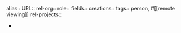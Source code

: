 alias::
URL::
rel-org::
role::
fields::
creations:: 
tags:: person, #[[remote viewing]] 
rel-projects::

-